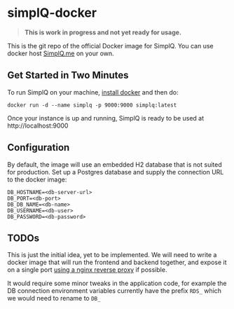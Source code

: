 # simplQ-docker

> **This is work in progress and not yet ready for usage.**

This is the git repo of the official Docker image for SimplQ. You can use docker host [SimplQ.me](https://simplq.me) on your own.

## Get Started in Two Minutes

To run SimplQ on your machine, [install docker](https://docs.docker.com/get-docker/) and then do:

```
docker run -d --name simplq -p 9000:9000 simplq:latest
```

Once your instance is up and running, SimplQ is ready to be used at http://localhost:9000 

## Configuration

By default, the image will use an embedded H2 database that is not suited for production. Set up a Postgres database and supply the connection URL to the docker image:

```
DB_HOSTNAME=<db-server-url>
DB_PORT=<db-port>
DB_DB_NAME=<db-name>
DB_USERNAME=<db-user>
DB_PASSWORD=<db-password>
```

## TODOs

This is just the initial idea, yet to be implemented. We will need to write a docker image that will run the frontend and backend together, and expose it on a single port [using a nginx reverse proxy](https://www.digitalocean.com/community/tutorials/docker-explained-how-to-containerize-and-use-nginx-as-a-proxy) if possible.

It would require some minor tweaks in the application code, for example the DB connection environment variables currently have the prefix `RDS_` which we would need to rename to `DB_`
